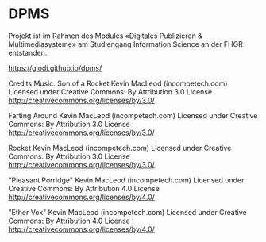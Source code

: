 # DPMS
Projekt ist im Rahmen des Modules «Digitales Publizieren & Multimediasysteme» am Studiengang Information Science an der FHGR entstanden.

https://giodi.github.io/dpms/

Credits Music:
Son of a Rocket Kevin MacLeod (incompetech.com)
Licensed under Creative Commons: By Attribution 3.0 License
http://creativecommons.org/licenses/by/3.0/

Farting Around Kevin MacLeod (incompetech.com)
Licensed under Creative Commons: By Attribution 3.0 License
http://creativecommons.org/licenses/by/3.0/

Rocket Kevin MacLeod (incompetech.com)
Licensed under Creative Commons: By Attribution 3.0 License
http://creativecommons.org/licenses/by/3.0/

"Pleasant Porridge" Kevin MacLeod (incompetech.com)
Licensed under Creative Commons: By Attribution 4.0 License
http://creativecommons.org/licenses/by/4.0/

"Ether Vox" Kevin MacLeod (incompetech.com)
Licensed under Creative Commons: By Attribution 4.0 License
http://creativecommons.org/licenses/by/4.0/

